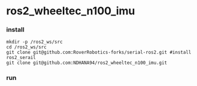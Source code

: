 # ros2_wheeltec_n100_imu

### install
```
mkdir -p /ros2_ws/src
cd /ros2_ws/src
git clone git@github.com:RoverRobotics-forks/serial-ros2.git #install ros2_serail
git clone git@github.com:NDHANA94/ros2_wheeltec_n100_imu.git

```
### run
